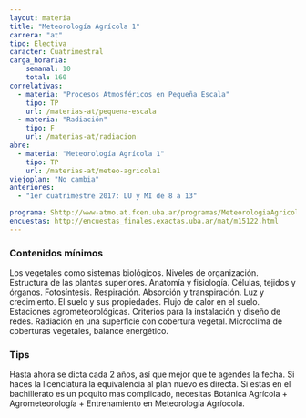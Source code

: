 ```yaml
---
layout: materia
title: "Meteorología Agrícola 1"
carrera: "at"
tipo: Electiva
caracter: Cuatrimestral
carga_horaria: 
    semanal: 10
    total: 160
correlativas:
  - materia: "Procesos Atmosféricos en Pequeña Escala"
    tipo: TP
    url: /materias-at/pequena-escala
  - materia: "Radiación"
    tipo: F
    url: /materias-at/radiacion
abre:
  - materia: "Meteorología Agrícola 1"
    tipo: TP
    url: /materias-at/meteo-agricola1
viejoplan: "No cambia"
anteriores: 
  - "1er cuatrimestre 2017: LU y MI de 8 a 13"

programa: Shttp://www-atmo.at.fcen.uba.ar/programas/MeteorologiaAgricola1.pdf
encuestas: http://encuestas_finales.exactas.uba.ar/mat/m15122.html
---
```


### Contenidos mínimos
Los vegetales como sistemas biológicos. Niveles de organización. Estructura de las plantas superiores. Anatomía y fisiología. Células, tejidos y órganos. Fotosíntesis. Respiración. Absorción y transpiración. Luz y crecimiento. El suelo y sus propiedades. Flujo de calor en el suelo. Estaciones agrometeorológicas. Criterios para la instalación y diseño de redes. Radiación en una superficie con cobertura vegetal. Microclima de coberturas vegetales, balance energético.

### Tips
Hasta ahora se dicta cada 2 años, así que mejor que te agendes la fecha. Si haces la licenciatura la equivalencia al plan nuevo es directa. Si estas en el bachillerato es un poquito mas complicado, necesitas Botánica Agrícola + Agrometeorología + Entrenamiento en Meteorología Agríocola.